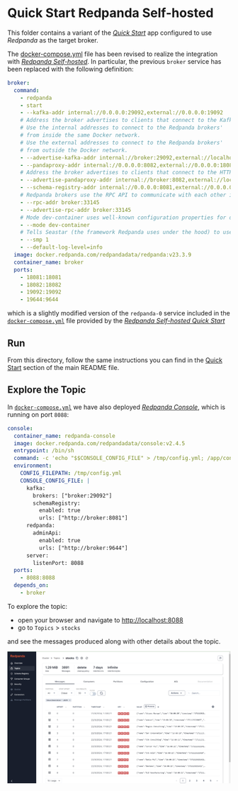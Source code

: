 # Quick Start Redpanda Self-hosted

This folder contains a variant of the [_Quick Start_](../../README.md#quick-start-set-up-in-5-minutes) app configured to use _Redpanda_ as the target broker.

The [docker-compose.yml](docker-compose.yml) file has been revised to realize the integration with [_Redpanda Self-hosted_](https://docs.redpanda.com/current/get-started/quick-start/).
In particular, the previous `broker` service has been replaced with the following definition:

```yaml
broker:
  command:
    - redpanda
    - start
    - --kafka-addr internal://0.0.0.0:29092,external://0.0.0.0:19092
    # Address the broker advertises to clients that connect to the Kafka API.
    # Use the internal addresses to connect to the Redpanda brokers'
    # from inside the same Docker network.
    # Use the external addresses to connect to the Redpanda brokers'
    # from outside the Docker network.
    - --advertise-kafka-addr internal://broker:29092,external://localhost:19092
    - --pandaproxy-addr internal://0.0.0.0:8082,external://0.0.0.0:18082
    # Address the broker advertises to clients that connect to the HTTP Proxy.
    - --advertise-pandaproxy-addr internal://broker:8082,external://localhost:18082
    - --schema-registry-addr internal://0.0.0.0:8081,external://0.0.0.0:18081
    # Redpanda brokers use the RPC API to communicate with each other internally.
    - --rpc-addr broker:33145
    - --advertise-rpc-addr broker:33145
    # Mode dev-container uses well-known configuration properties for development in containers.
    - --mode dev-container
    # Tells Seastar (the framework Redpanda uses under the hood) to use 1 core on the system.
    - --smp 1
    - --default-log-level=info
  image: docker.redpanda.com/redpandadata/redpanda:v23.3.9
  container_name: broker
  ports:
    - 18081:18081
    - 18082:18082
    - 19092:19092
    - 19644:9644
```

which is a slightly modified version of the `redpanda-0` service included in the [`docker-compose.yml`](https://docs.redpanda.com/redpanda-labs/docker-compose/_attachments/single-broker/docker-compose.yml) file provided by the [_Redpanda Self-hosted Quick Start_](https://docs.redpanda.com/current/get-started/quick-start/)

## Run

From this directory, follow the same instructions you can find in the [Quick Start](../../README.md#run) section of the main README file.

## Explore the Topic

In [`docker-compose.yml`](docker-compose.yml#L60) we have also deployed [_Redpanda Console_](https://redpanda.com/redpanda-console-kafka-ui), which is running on port `8088`:

```yaml
console:
  container_name: redpanda-console
  image: docker.redpanda.com/redpandadata/console:v2.4.5
  entrypoint: /bin/sh
  command: -c 'echo "$$CONSOLE_CONFIG_FILE" > /tmp/config.yml; /app/console'
  environment:
    CONFIG_FILEPATH: /tmp/config.yml
    CONSOLE_CONFIG_FILE: |
      kafka:
        brokers: ["broker:29092"]
        schemaRegistry:
          enabled: true
          urls: ["http://broker:8081"]
      redpanda:
        adminApi:
          enabled: true
          urls: ["http://broker:9644"]
      server:
        listenPort: 8088
  ports:
    - 8088:8088
  depends_on:
    - broker
```

To explore the topic:

- open your browser and navigate to [http://localhost:8088](http://localhost:8088)
- go to `Topics` > `stocks`

and see the messages produced along with other details about the topic.

![redpanda-console](console.png)